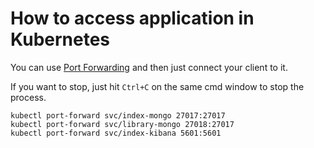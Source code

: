 # How to access application in Kubernetes

You can use [Port Forwarding](https://kubernetes.io/docs/tasks/access-application-cluster/port-forward-access-application-cluster/) and then just connect your client to it.

If you want to stop, just hit `Ctrl+C` on the same cmd window to stop the process.

```
kubectl port-forward svc/index-mongo 27017:27017
kubectl port-forward svc/library-mongo 27018:27017
kubectl port-forward svc/index-kibana 5601:5601
```
